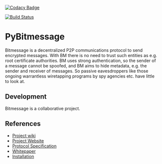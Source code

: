 [![Codacy Badge](https://api.codacy.com/project/badge/Grade/16ab2dd33ae74d12859f329163b58595)](https://www.codacy.com/app/sigoa/PyBitmessage?utm_source=github.com&utm_medium=referral&utm_content=sigoa/PyBitmessage&utm_campaign=badger)

[![Build Status](https://travis-ci.org/sigoa/PyBitmessage.svg?branch=master)](https://travis-ci.org/sigoa/PyBitmessage)

PyBitmessage
============

Bitmessage is a decentralized P2P communications protocol to send encrypted messages. With BM there is no need to trust such entities as e.g. root certificate authorities. BM uses strong authentication, so the sender of a message cannot be spoofed, and BM aims to hide metadata, e.g. the sender and receiver of messages. So passive eavesdroppers like those ongoing warrantless wiretapping programs by spy agencies etc. have little to look at.

Development
----------
Bitmessage is a collaborative project. 

References
----------
* [Project wiki](https://github.com/Bitmessage/PyBitmessage/wiki)
* [Project Website](https://bitmessage.org)
* [Protocol Specification](https://bitmessage.org/wiki/Protocol_specification)
* [Whitepaper](https://bitmessage.org/bitmessage.pdf)
* [Installation](https://bitmessage.org/wiki/Compiling_instructions)
